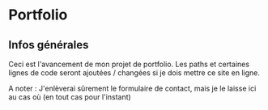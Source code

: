 # Portfolio

## Infos générales

Ceci est l'avancement de mon projet de portfolio. Les paths et certaines lignes de code seront ajoutées / changées si je dois mettre ce site en ligne.

A noter : J'enlèverai sûrement le formulaire de contact, mais je le laisse ici au cas où (en tout cas pour l'instant)
